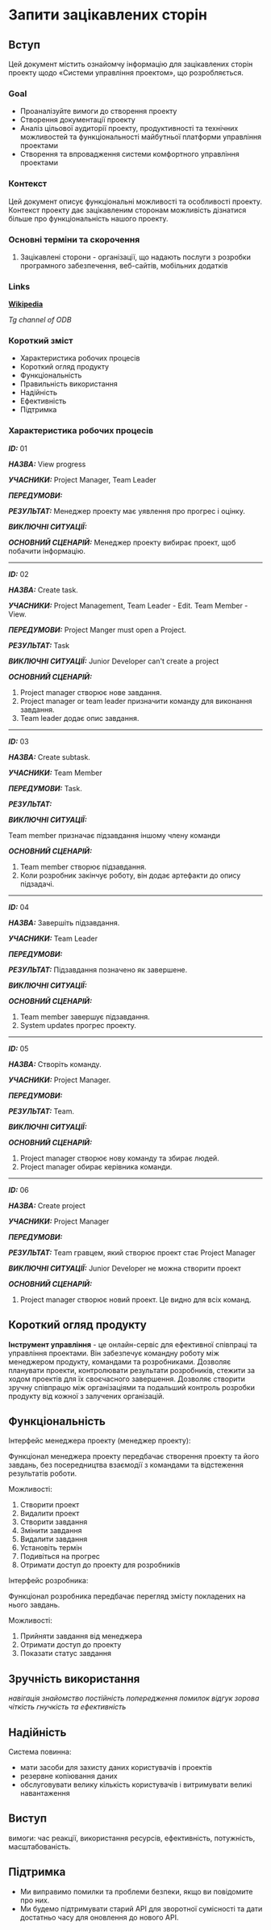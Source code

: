 # Запити зацікавлених сторін

## Вступ

Цей документ містить ознайомчу інформацію для зацікавлених сторін проекту щодо «Системи управління проектом», що розробляється.

### Goal

<ul>
    <li>Проаналізуйте вимоги до створення проекту</li>
    <li>Створення документації проекту</li>
    <li>Аналіз цільової аудиторії проекту, продуктивності та технічних можливостей та функціональності майбутньої платформи управління проектами</li>
    <li>Створення та впровадження системи комфортного управління проектами</li>
</ul>

### Контекст

Цей документ описує функціональні можливості та особливості проекту. Контекст проекту дає зацікавленим сторонам можливість дізнатися більше про функціональність нашого проекту.

### Основні терміни та скорочення

<ol>
    <li>Зацікавлені сторони - організації, що надають послуги з розробки програмного забезпечення, веб-сайтів, мобільних додатків</li>
</ol>

### Links

**[Wikipedia](https://en.wikipedia.org/wiki/English_Wikipedia)**

_Tg channel of ODB_

### Короткий зміст

<ul>
    <li>Характеристика робочих процесів</li>
    <li>Короткий огляд продукту</li>
    <li>Функціональність</li>
    <li>Правильність використання</li>
    <li>Надійність</li>
    <li>Ефективність</li>
    <li>Підтримка</li>
</ul>

### Характеристика робочих процесів


***ID:***
01

***НАЗВА:***
View progress 

***УЧАСНИКИ:***
Project Manager, Team Leader

***ПЕРЕДУМОВИ:***

***РЕЗУЛЬТАТ:***
Менеджер проекту має уявлення про прогрес і оцінку.

***ВИКЛЮЧНІ СИТУАЦІЇ:***

***ОСНОВНИЙ СЦЕНАРІЙ:***
Менеджер проекту вибирає проект, щоб побачити інформацію.

---   

***ID:***
02
    
***НАЗВА:***
Create task.
    
***УЧАСНИКИ:***
Project Management, 
Team Leader - Edit.
Team Member - View.

***ПЕРЕДУМОВИ:***
Project Manger must open a Project.

***РЕЗУЛЬТАТ:***
Task

***ВИКЛЮЧНІ СИТУАЦІЇ:***
Junior Developer can't create a project

***ОСНОВНИЙ СЦЕНАРІЙ:***
1. Project manager створює нове завдання.
2. Project manager or team leader призначити команду для виконання завдання.
3. Team leader додає опис завдання.

--- 
  
***ID:***
03
    
***НАЗВА:***
Create subtask.
    
***УЧАСНИКИ:***
Team Member

***ПЕРЕДУМОВИ:***
Task.

***РЕЗУЛЬТАТ:***

***ВИКЛЮЧНІ СИТУАЦІЇ:***

Team member призначає підзавдання іншому члену команди

***ОСНОВНИЙ СЦЕНАРІЙ:***
1. Team member створює підзавдання.
2. Коли розробник закінчує роботу, він додає артефакти до опису підзадачі.

--- 

***ID:***
04

***НАЗВА:***
Завершіть підзавдання.

***УЧАСНИКИ:***
Team Leader

***ПЕРЕДУМОВИ:***

***РЕЗУЛЬТАТ:***
Підзавдання позначено як завершене.

***ВИКЛЮЧНІ СИТУАЦІЇ:***

***ОСНОВНИЙ СЦЕНАРІЙ:***
1. Team member завершує підзавдання.
2. System updates прогрес проекту.

--- 

***ID:***
05

***НАЗВА:***
Створіть команду.

***УЧАСНИКИ:*** Project Manager.

***ПЕРЕДУМОВИ:***

***РЕЗУЛЬТАТ:***
Team.

***ВИКЛЮЧНІ СИТУАЦІЇ:***

***ОСНОВНИЙ СЦЕНАРІЙ:***

1. Project manager створює нову команду та збирає людей.
2. Project manager обирає керівника команди.


--- 

***ID:***
06

***НАЗВА:***
Create project
    
***УЧАСНИКИ:***
Project Manager

***ПЕРЕДУМОВИ:***

***РЕЗУЛЬТАТ:***
Team гравцем, який створює проект стає Project Manager

***ВИКЛЮЧНІ СИТУАЦІЇ:***
Junior Developer не можна створити проект

***ОСНОВНИЙ СЦЕНАРІЙ:***
1. Project manager створює новий проект. Це видно для всіх команд.



## Короткий огляд продукту

**Інструмент управління** - це онлайн-сервіс для ефективної співпраці та управління проектами. Він забезпечує командну роботу між менеджером продукту, командами та розробниками. Дозволяє планувати проекти, контролювати результати розробників, стежити за ходом проектів для їх своєчасного завершення. Дозволяє створити зручну співпрацю між організаціями та подальший контроль розробки продукту від кожної з залучених організацій.


## Функціональність

Інтерфейс менеджера проекту (менеджер проекту):

Функціонал менеджера проекту передбачає створення проекту та його завдань, без посередництва взаємодії з командами та відстеження результатів роботи.

Можливості:



<ol>
    <li>Створити проект</li>
    <li>Видалити проект</li>
    <li>Створити завдання</li>
    <li>Змінити завдання</li>
    <li>Видалити завдання</li>
    <li>Установіть термін</li>
    <li>Подивіться на прогрес</li>
    <li>Отримати доступ до проекту для розробників</li>
</ol>


Інтерфейс розробника:

Функціонал розробника передбачає перегляд змісту покладених на нього завдань.

Можливості:

<ol>
    <li>Прийняти завдання від менеджера</li>
    <li>Отримати доступ до проекту</li>
    <li>Показати статус завдання</li>
</ol>

## Зручність використання

*навігація*
*знайомство*
*постійність*
*попередження помилок*
*відгук*
*зорова чіткість*
*гнучкість та ефективність*

## Надійність

Система повинна:

- мати засоби для захисту даних користувачів і проектів
- резервне копіювання даних
- обслуговувати велику кількість користувачів і витримувати великі навантаження


## Виступ
    
вимоги:
час реакції,
використання ресурсів,
ефективність, потужність,
масштабованість.



## Підтримка

- Ми виправимо помилки та проблеми безпеки, якщо ви повідомите про них.
- Ми будемо підтримувати старий API для зворотної сумісності та дати достатньо часу для оновлення до нового API.
